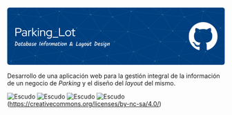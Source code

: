 ![Banner ParkingLot](https://github.com/MSotoL/parking_lot/blob/main/img/github-header-parking_lot.png)
 
Desarrollo de una aplicación web para la gestión integral de la información de un negocio de *Parking* y el diseño del *layout* del mismo.

![Escudo](https://img.shields.io/badge/status-in%20Development-red) ![Escudo](https://img.shields.io/github/languages/count/MSotoL/parking_lot) ![Escudo](https://img.shields.io/github/languages/top/MsotoL/parking_lot) ![Escudo](https://img.shields.io/badge/license-in%20CC%20BY--NC--SA%204.0-yellow)(https://creativecommons.org/licenses/by-nc-sa/4.0/)
